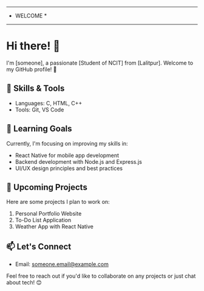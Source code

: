 *************
*  WELCOME  *
*************
# Hi there! 👋

I'm [someone], a passionate [Student of NCIT] from [Lalitpur]. Welcome to my GitHub profile! 🚀

## 🔧 Skills & Tools

- Languages: C, HTML, C++
- Tools: Git, VS Code

## 🌱 Learning Goals

Currently, I'm focusing on improving my skills in:

- React Native for mobile app development
- Backend development with Node.js and Express.js
- UI/UX design principles and best practices

## 💼 Upcoming Projects

Here are some projects I plan to work on:

1. Personal Portfolio Website
2. To-Do List Application
3. Weather App with React Native

## 📫 Let's Connect

- Email: someone.email@example.com

Feel free to reach out if you'd like to collaborate on any projects or just chat about tech! 😊






